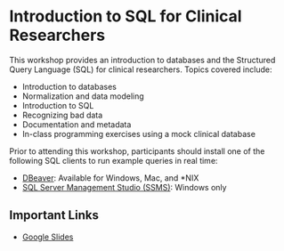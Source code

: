 # Introduction to SQL for Clinical Researchers

This workshop provides an introduction to databases and the Structured Query Language (SQL) for clinical researchers. Topics covered include:

* Introduction to databases
* Normalization and data modeling
* Introduction to SQL
* Recognizing bad data
* Documentation and metadata
* In-class programming exercises using a mock clinical database

Prior to attending this workshop, participants should install one of the following SQL clients to run example queries in real time:

* [DBeaver](https://github.com/galterdatalab/intro-sql-clinical-researchers/blob/master/setup_tutorials/DBeaver_install_and_setup_NMEDW.pdf): Available for Windows, Mac, and *NIX
* [SQL Server Management Studio (SSMS)](https://github.com/galterdatalab/intro-sql-clinical-researchers/blob/master/setup_tutorials/SSMS_install_and_setup_NMEDW.pdf): Windows only

## Important Links

* [Google Slides](https://docs.google.com/presentation/d/1IGrDnnwuvebE3iUSCdFDHwBZKDIQza8PjpuVW739Cuw/edit#slide=id.g8c361ae6b1_0_13)
